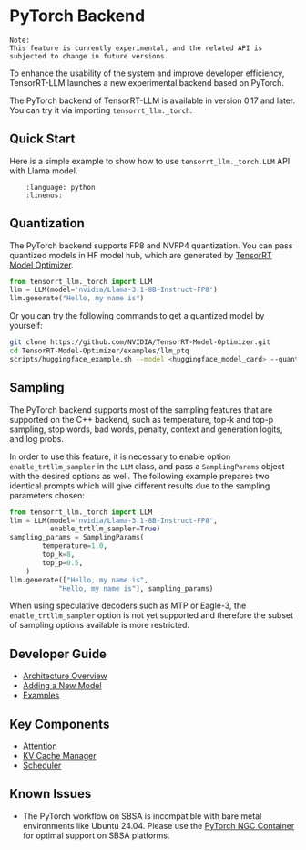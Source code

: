 # PyTorch Backend

```{note}
Note:
This feature is currently experimental, and the related API is subjected to change in future versions.
```

To enhance the usability of the system and improve developer efficiency, TensorRT-LLM launches a new experimental backend based on PyTorch.

The PyTorch backend of TensorRT-LLM is available in version 0.17 and later. You can try it via importing `tensorrt_llm._torch`.

## Quick Start

Here is a simple example to show how to use `tensorrt_llm._torch.LLM` API with Llama model.

```{literalinclude} ../../examples/pytorch/quickstart.py
    :language: python
    :linenos:
```

## Quantization

The PyTorch backend supports FP8 and NVFP4 quantization. You can pass quantized models in HF model hub,
which are generated by [TensorRT Model Optimizer](https://github.com/NVIDIA/TensorRT-Model-Optimizer).

```python
from tensorrt_llm._torch import LLM
llm = LLM(model='nvidia/Llama-3.1-8B-Instruct-FP8')
llm.generate("Hello, my name is")
```

Or you can try the following commands to get a quantized model by yourself:

```bash
git clone https://github.com/NVIDIA/TensorRT-Model-Optimizer.git
cd TensorRT-Model-Optimizer/examples/llm_ptq
scripts/huggingface_example.sh --model <huggingface_model_card> --quant fp8 --export_fmt hf
```

## Sampling

The PyTorch backend supports most of the sampling features that are supported on the C++ backend, such as temperature, top-k and top-p sampling, stop words, bad words, penalty, context and generation logits, and log probs.

In order to use this feature, it is necessary to enable option `enable_trtllm_sampler` in the `LLM` class, and pass a `SamplingParams` object with the desired options as well. The following example prepares two identical prompts which will give different results due to the sampling parameters chosen:

```python
from tensorrt_llm._torch import LLM
llm = LLM(model='nvidia/Llama-3.1-8B-Instruct-FP8',
          enable_trtllm_sampler=True)
sampling_params = SamplingParams(
        temperature=1.0,
        top_k=8,
        top_p=0.5,
    )
llm.generate(["Hello, my name is",
            "Hello, my name is"], sampling_params)
```

When using speculative decoders such as MTP or Eagle-3, the `enable_trtllm_sampler` option is not yet supported and therefore the subset of sampling options available is more restricted. 

## Developer Guide

- [Architecture Overview](./torch/arch_overview.md)
- [Adding a New Model](./torch/adding_new_model.md)
- [Examples](https://github.com/NVIDIA/TensorRT-LLM/tree/main/examples/pytorch/README.md)

## Key Components

- [Attention](./torch/attention.md)
- [KV Cache Manager](./torch/kv_cache_manager.md)
- [Scheduler](./torch/scheduler.md)

## Known Issues

- The PyTorch workflow on SBSA is incompatible with bare metal environments like Ubuntu 24.04. Please use the [PyTorch NGC Container](https://catalog.ngc.nvidia.com/orgs/nvidia/containers/pytorch) for optimal support on SBSA platforms.
